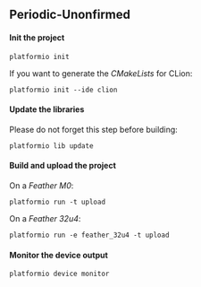 ## Periodic-Unonfirmed

#### Init the project
```
platformio init
```
If you want to generate the *CMakeLists* for CLion:
```
platformio init --ide clion
```
#### Update the libraries
Please do not forget this step before building:
```
platformio lib update
```
#### Build and upload the project
On a _Feather M0_:
```
platformio run -t upload
```
On a _Feather 32u4_:
```
platformio run -e feather_32u4 -t upload
```
#### Monitor the device output
```
platformio device monitor
```
